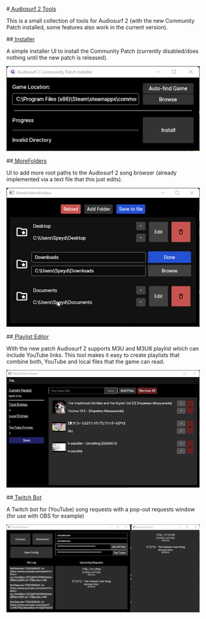 ﻿#<u> Audiosurf 2 Tools </u>

This is a small collection of tools for Audiosurf 2 (with the new Community Patch installed, some features also work in the current version).


##<u> Installer </u>

A simple installer UI to install the Community Patch (currently disabled/does nothing until the new patch is released).

<img src="Assets/installer.png" alt="Image of the Installer UI">


##<u> MoreFolders </u>

UI to add more root paths to the Audiosurf 2 song browser (already implemented via a text file that this just edits).

<img src="Assets/morefolders.png" alt="Image if the MoreFolders UI">


##<u> Playlist Editor </u>

With the new patch Audiosurf 2 supports M3U and M3U8 playlist which can include YouTube links.
This tool makes it easy to create playlists that combine both, YouTube and local files that the game can read.

<img src="Assets/playlisteditor.png" alt="Image of the Playlist Editor UI">

##<u> Twitch Bot </u>

A Twitch bot for (YouTube) song requests with a pop-out requests window (for use with OBS for example)

<img src="Assets/twitchbot.png" alt="Image of the Twitch bot UIs">